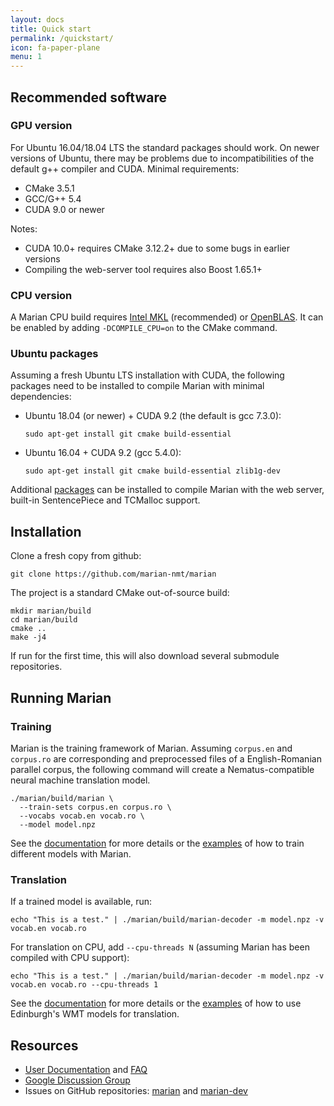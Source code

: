 ```yaml
---
layout: docs
title: Quick start
permalink: /quickstart/
icon: fa-paper-plane
menu: 1
---
```


## Recommended software

### GPU version

For Ubuntu 16.04/18.04 LTS the standard packages should work. On newer versions
of Ubuntu, there may be problems due to incompatibilities of the default g++
compiler and CUDA. Minimal requirements:

 - CMake 3.5.1
 - GCC/G++ 5.4
 - CUDA 9.0 or newer

Notes:

* CUDA 10.0+ requires CMake 3.12.2+ due to some bugs in earlier versions
* Compiling the web-server tool requires also Boost 1.65.1+


### CPU version

A Marian CPU build requires [Intel MKL](https://software.intel.com/en-us/mkl)
(recommended) or [OpenBLAS](https://www.openblas.net/).
It can be enabled by adding `-DCOMPILE_CPU=on` to the CMake command.


### Ubuntu packages

Assuming a fresh Ubuntu LTS installation with CUDA, the following packages need to be
installed to compile Marian with minimal dependencies:

* Ubuntu 18.04 (or newer) + CUDA 9.2 (the default is gcc 7.3.0):

      sudo apt-get install git cmake build-essential

* Ubuntu 16.04 + CUDA 9.2 (gcc 5.4.0):

      sudo apt-get install git cmake build-essential zlib1g-dev


Additional [packages](/docs/#ubuntu-packages) can be installed to compile
Marian with the web server, built-in SentencePiece and TCMalloc support.


## Installation

Clone a fresh copy from github:

    git clone https://github.com/marian-nmt/marian

The project is a standard CMake out-of-source build:

    mkdir marian/build
    cd marian/build
    cmake ..
    make -j4

If run for the first time, this will also download several submodule repositories.


## Running Marian

### Training

Marian is the training framework of Marian. Assuming `corpus.en` and
`corpus.ro` are corresponding and preprocessed files of a English-Romanian
parallel corpus, the following command will create a Nematus-compatible neural
machine translation model.

    ./marian/build/marian \
      --train-sets corpus.en corpus.ro \
      --vocabs vocab.en vocab.ro \
      --model model.npz

See the [documentation](/docs/#training) for more details or the
[examples](/examples/#examples) of how to train different models with Marian.

### Translation

If a trained model is available, run:

    echo "This is a test." | ./marian/build/marian-decoder -m model.npz -v vocab.en vocab.ro

For translation on CPU, add `--cpu-threads N` (assuming Marian has been
compiled with CPU support):

    echo "This is a test." | ./marian/build/marian-decoder -m model.npz -v vocab.en vocab.ro --cpu-threads 1

See the [documentation](/docs/#translation) for more details or the
[examples](/examples/#examples) of how to use Edinburgh's WMT models for
translation.


## Resources

- [User Documentation](/docs) and [FAQ](/faq)
- [Google Discussion Group](https://groups.google.com/forum/#!forum/marian-nmt)
- Issues on GitHub repositories: [marian](https://github.com/marian-nmt/marian)
  and [marian-dev](https://github.com/marian-nmt/marian-dev)

